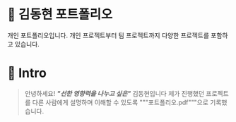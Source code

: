 # 📜 김동현 포트폴리오
개인 포트폴리오입니다. 개인 프로젝트부터 팀 프로젝트까지 다양한 프로젝트를 포함하고 있습니다.


# 👋 Intro   
> 안녕하세요! ***"선한 영향력을 나누고 싶은"*** 김동현입니다
> 제가 진행했던 프로젝트를 다른 사람에게 설명하며 이해할 수 있도록 """포트폴리오.pdf"""으로 기록했습니다.
